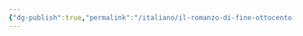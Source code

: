 ```yaml
---
{"dg-publish":true,"permalink":"/italiano/il-romanzo-di-fine-ottocento-in-europa/","dgPassFrontmatter":true,"created":"2024-12-31T14:06:28.917+01:00","updated":"2024-12-31T14:27:59.057+01:00"}
---
```


